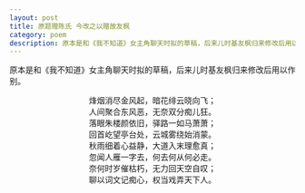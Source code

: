 ```yaml
---
layout: post
title: 原题赠陈氏 今改之以赠故友枫
category: poem
description: 原本是和《我不知道》女主角聊天时拟的草稿，后来儿时基友枫归来修改后用以作别。
---
```


原本是和《我不知道》女主角聊天时拟的草稿，后来儿时基友枫归来修改后用以作别。  

<p style="text-align: center;">
烽烟消尽金风起，暗花绯云晓向飞；</br>
人间聚合东风恶，无奈双分痴儿狂。</br>
落眼朱楼颜依旧，驿路一如马萧萧；</br>
回首屹望亭台处，云城雾绕始消蒙。</br>
秋雨细着心益静，大道入末理愈真；</br>
忽闻人雁一字去，何去何从何必走。</br>
奈何时岁催枯朽，无力回天空自叹；</br>
聊以词文记痴心，权当戏弄天下人。</p>
